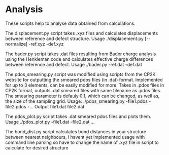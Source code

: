 # Analysis
These scripts help to analyse data obtained from calculations.

The displacement.py script takes .xyz files and calculates displacements between reference and defect structure. Usage ./displacement.py [--normalize] -ref.xyz -def.xyz

The bader.py script takes .dat files resulting from Bader charge analysis using the Henkleman code and calculates effective charge differences between reference and defect. Usage ./bader.py -ref.dat -def.dat

The pdos_smearing.py script was modified using scripts from the CP2K website for outputting the smeared pdos files (in .dat) format. Implemented for up to 3 elements, can be easily modified for more. Takes in .pdos files in CP2K format, outputs .dat smeared files with same filename as .pdos files. The smearing parameter is defauly 0.1, which can be changed, as well as, the size of the sampling grid. Usage: ./pdos_smearing.py -file1.pdos -file2.pdos -... Output file1.dat file2.dat

The pdos_plot.py script takes .dat smeared pdos files and plots them. Usage ./pdos_plot.py -file1.dat -file2.dat ...

The bond_dist.py script calculates bond distances in your structure between nearest neighbours, I havent yet implemented usage with command line parsing so have to change the name of .xyz file in script to calculate for desired structure
